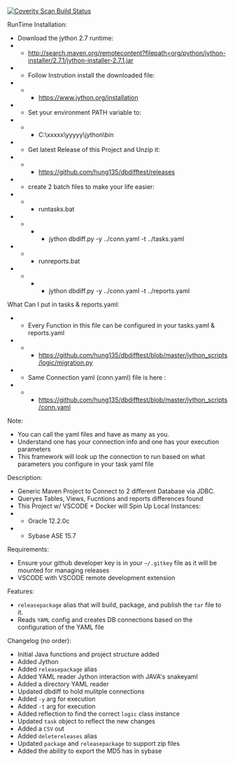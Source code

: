 <a href="https://scan.coverity.com/projects/hung135-dbdifftest">
  <img alt="Coverity Scan Build Status"
       src="https://scan.coverity.com/projects/19285/badge.svg"/>
</a>

RunTime Installation:
- Download the jython 2.7 runtime:
- - http://search.maven.org/remotecontent?filepath=org/python/jython-installer/2.7.1/jython-installer-2.7.1.jar
- - Follow Instrution install the downloaded file:
- - - https://www.jython.org/installation
- - Set your environment PATH variable to:
- - - C:\xxxxx\yyyyy\jython\bin
- - Get latest Release of this Project and Unzip it:
- - - https://github.com/hung135/dbdifftest/releases
- - create 2 batch files to make your life easier:
- - - runtasks.bat
- - - - jython dbdiff.py -y ../conn.yaml -t ../tasks.yaml
- - - runreports.bat 
- - - - jython dbdiff.py -y ../conn.yaml -t ../reports.yaml

What Can I put in tasks & reports.yaml:
- - Every Function in this file can be configured in your tasks.yaml & reports.yaml
- - - https://github.com/hung135/dbdifftest/blob/master/jython_scripts/logic/migration.py
- - Same Connection yaml (conn.yaml) file is here :
- - - https://github.com/hung135/dbdifftest/blob/master/jython_scripts/conn.yaml

Note:
- You can call the yaml files and have as many as you. 
- Understand one has your connection info and one has your execution parameters
- This framework will look up the connection to run based on what parameters you configure in your task yaml file

Description:
- Generic Maven Project to Connect to 2 different Database via JDBC.
- Queryes Tables, Views, Fucntions and reports differences found
- This Project w/ VSCODE + Docker will Spin Up Local Instances:
- - Oracle 12.2.0c
- - Sybase ASE 15.7

Requirements:
- Ensure your github developer key is in your `~/.gitkey` file as it will be mounted for managing releases
- VSCODE with VSCODE remote development extension

Features:
- `releasepackage` alias that will build, package, and publish the `tar` file to it.
- Reads `YAML` config and creates DB connections based on the configuration of the YAML file

Changelog (no order):
- Initial Java functions and project structure added
- Added Jython
- Added `releasepackage` alias
- Added YAML reader Jython interaction with JAVA's snakeyaml
- Added a directory YAML reader
- Updated dbdiff to hold mulitple connections
- Added `-y` arg for execution
- Added `-t` arg for execution
- Added reflection to find the correct `logic` class instance
- Updated `task` object to reflect the new changes
- Added a `CSV` out
- Added `deletereleases` alias
- Updated `package` and `releasepackage` to support zip files
- Added the ability to export the MD5 has in sybase
